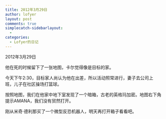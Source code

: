 ```yaml
---
title: 2012年3月29日
author: lofyer
layout: post
comments: true
simplecatch-sidebarlayout:
  - 
categories:
  - Lofyer的日记
---
```

2012年3月29日

他在死的时候留下了一张地图，卡尔觉得像是目标的家。

今天下午2:30，目标家人尚认为他在出差，所以活动照常进行，妻子去公司上班，儿子在社区操场打篮球。

按照地图，我们在他家中地下室发现了一个暗箱，古老的英格玛加密。地图右下角提示AMANA，我们没有贸然打开。

刚从米奇·德利那买了一个微型反恐机器人，明天再打开箱子看看吧。